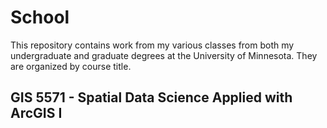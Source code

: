 # School

This repository contains work from my various classes from both my undergraduate and graduate degrees at the University of Minnesota. They are organized by course title.

## GIS 5571 - Spatial Data Science Applied with ArcGIS I
